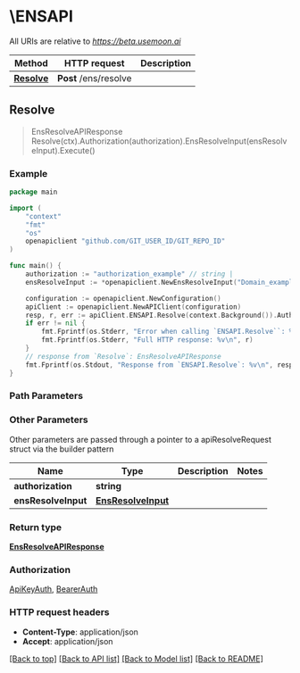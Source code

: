 # \ENSAPI

All URIs are relative to _https://beta.usemoon.ai_

| Method                           | HTTP request          | Description |
| -------------------------------- | --------------------- | ----------- |
| [**Resolve**](ensapi.md#Resolve) | **Post** /ens/resolve |             |

## Resolve

> EnsResolveAPIResponse Resolve(ctx).Authorization(authorization).EnsResolveInput(ensResolveInput).Execute()

### Example

```go
package main

import (
	"context"
	"fmt"
	"os"
	openapiclient "github.com/GIT_USER_ID/GIT_REPO_ID"
)

func main() {
	authorization := "authorization_example" // string | 
	ensResolveInput := *openapiclient.NewEnsResolveInput("Domain_example", "ChainId_example") // EnsResolveInput | 

	configuration := openapiclient.NewConfiguration()
	apiClient := openapiclient.NewAPIClient(configuration)
	resp, r, err := apiClient.ENSAPI.Resolve(context.Background()).Authorization(authorization).EnsResolveInput(ensResolveInput).Execute()
	if err != nil {
		fmt.Fprintf(os.Stderr, "Error when calling `ENSAPI.Resolve``: %v\n", err)
		fmt.Fprintf(os.Stderr, "Full HTTP response: %v\n", r)
	}
	// response from `Resolve`: EnsResolveAPIResponse
	fmt.Fprintf(os.Stdout, "Response from `ENSAPI.Resolve`: %v\n", resp)
}
```

### Path Parameters

### Other Parameters

Other parameters are passed through a pointer to a apiResolveRequest struct via the builder pattern

| Name                | Type                                      | Description | Notes |
| ------------------- | ----------------------------------------- | ----------- | ----- |
| **authorization**   | **string**                                |             |       |
| **ensResolveInput** | [**EnsResolveInput**](ensresolveinput.md) |             |       |

### Return type

[**EnsResolveAPIResponse**](ensresolveapiresponse.md)

### Authorization

[ApiKeyAuth](./#ApiKeyAuth), [BearerAuth](./#BearerAuth)

### HTTP request headers

* **Content-Type**: application/json
* **Accept**: application/json

[\[Back to top\]](ensapi.md) [\[Back to API list\]](./#documentation-for-api-endpoints) [\[Back to Model list\]](./#documentation-for-models) [\[Back to README\]](./)
